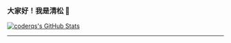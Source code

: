 ### 大家好！我是清松 👋

<a href="https://github.com/coderqs">
  <img src="https://github-readme-stats.vercel.app/api?username=coderqs&show_icons=true" alt="coderqs's GitHub Stats" />
</a>

---

